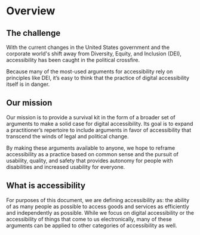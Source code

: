 # Overview

## The challenge
With the current changes in the United States government and the corporate world's shift away from Diversity, Equity, and Inclusion (DEI), accessibility has been caught in the political crossfire. 

Because many of the most-used arguments for accessibility rely on principles like DEI, it’s easy to think that the practice of digital accessibility itself is in danger.


## Our mission
Our mission is to provide a survival kit in the form of a broader set of arguments to make a solid case for digital accessibility. Its goal is to expand a practitioner’s repertoire to include arguments in favor of accessibility that transcend the winds of legal and political change.

By making these arguments available to anyone, we hope to reframe accessibility as a practice based on common sense and the pursuit of usability, quality, and safety that provides autonomy for people with disabilities and increased usability for everyone.


## What is accessibility
For purposes of this document, we are defining accessibility as: the ability of as many people as possible to access goods and services as efficiently and independently as possible. While we focus on digital accessibility or the accessibility of things that come to us electronically, many of these arguments can be applied to other categories of accessibility as well.

